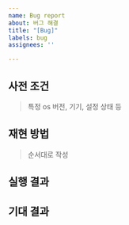 ```yaml
---
name: Bug report
about: 버그 해결
title: "[Bug]"
labels: bug
assignees: ''

---
```


## 사전 조건
> 특정 os 버전, 기기, 설정 상태 등

## 재현 방법
> 순서대로 작성

## 실행 결과

## 기대 결과
